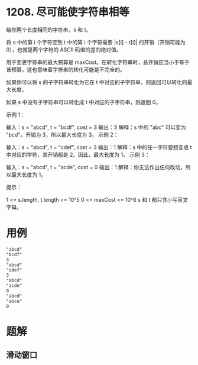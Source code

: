 # 1208. 尽可能使字符串相等
给你两个长度相同的字符串，s 和 t。

将 s 中的第 i 个字符变到 t 中的第 i 个字符需要 |s[i] - t[i]| 的开销（开销可能为 0），也就是两个字符的 ASCII 码值的差的绝对值。

用于变更字符串的最大预算是 maxCost。在转化字符串时，总开销应当小于等于该预算，这也意味着字符串的转化可能是不完全的。

如果你可以将 s 的子字符串转化为它在 t 中对应的子字符串，则返回可以转化的最大长度。

如果 s 中没有子字符串可以转化成 t 中对应的子字符串，则返回 0。

 

示例 1：

输入：s = "abcd", t = "bcdf", cost = 3
输出：3
解释：s 中的 "abc" 可以变为 "bcd"。开销为 3，所以最大长度为 3。
示例 2：

输入：s = "abcd", t = "cdef", cost = 3
输出：1
解释：s 中的任一字符要想变成 t 中对应的字符，其开销都是 2。因此，最大长度为 1。
示例 3：

输入：s = "abcd", t = "acde", cost = 0
输出：1
解释：你无法作出任何改动，所以最大长度为 1。
 

提示：

1 <= s.length, t.length <= 10^5
0 <= maxCost <= 10^6
s 和 t 都只含小写英文字母。

# 用例
```
"abcd"
"bcdf"
3
"abcd"
"cdef"
3
"abcd"
"acde"
0
"abcd"
"abce"
0
```

# 题解

## 滑动窗口